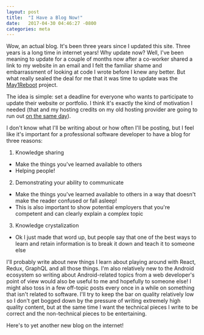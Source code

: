 ```yaml
---
layout: post
title:  "I Have a Blog Now!"
date:   2017-04-30 04:46:27 -0800
categories: meta
---
```

Wow, an actual blog. It's been three years since I updated this site. Three years is a long time in
internet years! Why update now? Well, I've been meaning to update for a couple
of months now after a co-worker shared a link to my website in an email and I
felt the familiar shame and embarrassment of looking at code I wrote before
I knew any better. But what really sealed the
deal for me that it was time to update was the [May1Reboot](https://www.may1reboot.com/#/) project.

The idea is simple:
set a deadline for everyone who wants to participate to update their website
or portfolio. I think it's exactly the kind of motivation I needed (that and my
hosting credits on my old hosting provider are going to run out [on the same day](https://twitter.com/argo_49/status/846388186188177409)).

I don't know what I'll be writing about or how often I'll be posting, but I feel
like it's important for a professional software developer to have a blog for three
reasons:
1. Knowledge sharing
  - Make the things you've learned available to others
  - Helping people!
2. Demonstrating your ability to communicate
  - Make the things you've learned available to others in a way that doesn't make
    the reader confused or fall asleep!
  - This is also important to show potential employers that you're competent and
    can clearly explain a complex topic
3. Knowledge crystalization
  - Ok I just made that word up, but people say that one of the best ways to learn
    and retain information is to break it down and teach it to someone else

I'll probably write about new things I learn about playing around with React,
Redux, GraphQL and all those things. I'm also relatively new to the Android ecosystem
so writing about Android-related topics from a web developer's point of view
would also be useful to me and hopefully to someone else!
I might also toss in a few off-topic posts every once in a while
on something that isn't related to software. I'll try to keep the bar on
quality relatively low so I don't get bogged down by the pressure of writing
extremely high quality content, but at the same time I want the technical pieces
I write to be correct and the non-technical pieces to be entertaining.

Here's to yet another new blog on the internet!

